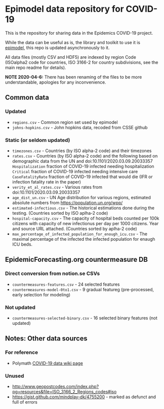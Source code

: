 # Epimodel data repository for COVID-19

This is the repository for sharing data in the Epidemics COVID-19 project.

While the data can be useful as is, the library and toolkit to use it is [epimodel](https://github.com/epidemics/epimodel), this repo is updated asynchronously to it.

All data files (mostly CSV and HDF5) are indexed by region Code (ISOalpha2 code for countries, ISO 3166-2 for country subdivisions, see the main repo readme for details).

**NOTE 2020-04-6:** There has been renaming of the files to be more understandable, apologies for any inconvenience.

## Common data

### Updated

* `regions.csv` - Common region set used by epimodel
* `johns-hopkins.csv` - John hopkins data, recoded from CSSE github

### Static (or seldom updated)

* `timezones.csv` - Countries (by ISO alpha-2 code) and their timezones
* `rates.csv` - Countries (by ISO alpha-2 code) and the following based on demographic data from the UN and doi:10.1101/2020.03.09.20033357 
    `Hospitalization` fraction of COVID-19 infected needing hospitalization
    `Critical` fraction of COVID-19 infected needing intensive care
    `CaseFatalityRate` fraction of COVID-19 infected that would die (IFR or infection fatality rate in the paper)
* `verity_et_al_rates.csv` - Various rates from doi:10.1101/2020.03.09.20033357
* `age_dist_un.csv` - UN Age distribution for various regions, estimated absolute numbers from https://population.un.org/wpp/
* `estimated-infectious.csv` - The historical estimations done during the testing. (Countries sorted by ISO aplha-2 code)
* `hospital-capacity.csv` - The capacity of hospital beds counted per 100k citizens with capacity of new infectionus per
  day per 1000 citizens. Year and source URL attached. (Countries sorted by aplha-2 code)
* `max_percentage_of_infected_population_for_enough_icu.csv` - The maximal percentage of the infected the infected
  population for enaugh ICU beds. 


## EpidemicForecasting.org countermeasure DB

### Direct conversion from notion.se CSVs

* `countermeasures-features.csv` - 24 selected features
* `countermeasures-model-0to1.csv` - 9 gradual featureg (pre-processed, early selection for modeling)

### Not updated

* `countermeasures-selected-binary.csv` - 16 selected binary features (not updated)

## Notes: Other data sources

### For reference

* Polymath [COVID-19 data wiki page](http://michaelnielsen.org/polymath1/index.php?title=COVID-19_dataset_clearinghouse)

### Unused

* http://www.geopostcodes.com/index.php?pg=resources&file=ISO_3166_2_Regions_codes#iso
* https://gist.github.com/mindplay-dk/4755200 - marked as defunct and full of errors
